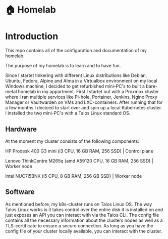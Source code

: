# 🏠 Homelab

# Introduction

This repo contains all of the configuration and documentation of my homelab.

The purpose of my homelab is to learn and to have fun. 

Since I startet tinkering with different Linux distributions like Debian, Ubuntu, Fedora, Alpine and Alma in a Virtualbox environment on my local Windows machine, I decided to get refurbished mini-PC's to built a bare-metal homelab in my appartment. First I startet out with a Proxmox cluster where I ran multiple services like Pi-hole, Portainer, Jenkins, Nginx Proxy Manager or Vaultwarden on VMs and LXC-containers.
After running that for a few months I deciced to start over and spin up a local Kubernetes cluster. I installed the two mini-PC's with a Talos Linux standard OS.  


## Hardware

At the moment my cluster consists of the following components:

HP Prodesk 400 G3 mini (i3 CPU, 16 GB RAM, 256 SSD) | Control plane

Lenovo ThinkCentre M265q (amd A59120 CPU, 16 GB RAM, 256 SSD) | Worker node

Intel NUC7i5BNK (i5 CPU, 8 GB RAM, 256 GB SSD) | Worker node

## Software

As mentioned before, my k8s-cluster runs on Talos Linux OS.
The way Talos Linux works is it takes control over the entire disk it is installed on and just exposes an API you can interact with via the Talos CLI.
The config file contains all the necessary information about the clusters nodes as well as a TLS-certificate to ensure a secure connection.
As long as you have the config file of your cluster locally available, you can interact with the cluster.

